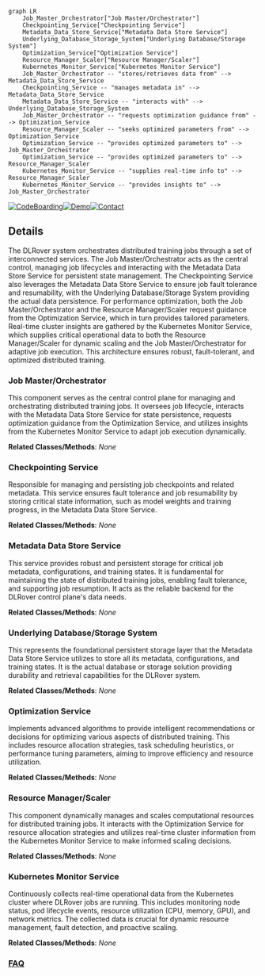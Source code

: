 ```mermaid
graph LR
    Job_Master_Orchestrator["Job Master/Orchestrator"]
    Checkpointing_Service["Checkpointing Service"]
    Metadata_Data_Store_Service["Metadata Data Store Service"]
    Underlying_Database_Storage_System["Underlying Database/Storage System"]
    Optimization_Service["Optimization Service"]
    Resource_Manager_Scaler["Resource Manager/Scaler"]
    Kubernetes_Monitor_Service["Kubernetes Monitor Service"]
    Job_Master_Orchestrator -- "stores/retrieves data from" --> Metadata_Data_Store_Service
    Checkpointing_Service -- "manages metadata in" --> Metadata_Data_Store_Service
    Metadata_Data_Store_Service -- "interacts with" --> Underlying_Database_Storage_System
    Job_Master_Orchestrator -- "requests optimization guidance from" --> Optimization_Service
    Resource_Manager_Scaler -- "seeks optimized parameters from" --> Optimization_Service
    Optimization_Service -- "provides optimized parameters to" --> Job_Master_Orchestrator
    Optimization_Service -- "provides optimized parameters to" --> Resource_Manager_Scaler
    Kubernetes_Monitor_Service -- "supplies real-time info to" --> Resource_Manager_Scaler
    Kubernetes_Monitor_Service -- "provides insights to" --> Job_Master_Orchestrator
```

[![CodeBoarding](https://img.shields.io/badge/Generated%20by-CodeBoarding-9cf?style=flat-square)](https://github.com/CodeBoarding/GeneratedOnBoardings)[![Demo](https://img.shields.io/badge/Try%20our-Demo-blue?style=flat-square)](https://www.codeboarding.org/demo)[![Contact](https://img.shields.io/badge/Contact%20us%20-%20contact@codeboarding.org-lightgrey?style=flat-square)](mailto:contact@codeboarding.org)

## Details

The DLRover system orchestrates distributed training jobs through a set of interconnected services. The Job Master/Orchestrator acts as the central control, managing job lifecycles and interacting with the Metadata Data Store Service for persistent state management. The Checkpointing Service also leverages the Metadata Data Store Service to ensure job fault tolerance and resumability, with the Underlying Database/Storage System providing the actual data persistence. For performance optimization, both the Job Master/Orchestrator and the Resource Manager/Scaler request guidance from the Optimization Service, which in turn provides tailored parameters. Real-time cluster insights are gathered by the Kubernetes Monitor Service, which supplies critical operational data to both the Resource Manager/Scaler for dynamic scaling and the Job Master/Orchestrator for adaptive job execution. This architecture ensures robust, fault-tolerant, and optimized distributed training.

### Job Master/Orchestrator
This component serves as the central control plane for managing and orchestrating distributed training jobs. It oversees job lifecycle, interacts with the Metadata Data Store Service for state persistence, requests optimization guidance from the Optimization Service, and utilizes insights from the Kubernetes Monitor Service to adapt job execution dynamically.


**Related Classes/Methods**: _None_

### Checkpointing Service
Responsible for managing and persisting job checkpoints and related metadata. This service ensures fault tolerance and job resumability by storing critical state information, such as model weights and training progress, in the Metadata Data Store Service.


**Related Classes/Methods**: _None_

### Metadata Data Store Service
This service provides robust and persistent storage for critical job metadata, configurations, and training states. It is fundamental for maintaining the state of distributed training jobs, enabling fault tolerance, and supporting job resumption. It acts as the reliable backend for the DLRover control plane's data needs.


**Related Classes/Methods**: _None_

### Underlying Database/Storage System
This represents the foundational persistent storage layer that the Metadata Data Store Service utilizes to store all its metadata, configurations, and training states. It is the actual database or storage solution providing durability and retrieval capabilities for the DLRover system.


**Related Classes/Methods**: _None_

### Optimization Service
Implements advanced algorithms to provide intelligent recommendations or decisions for optimizing various aspects of distributed training. This includes resource allocation strategies, task scheduling heuristics, or performance tuning parameters, aiming to improve efficiency and resource utilization.


**Related Classes/Methods**: _None_

### Resource Manager/Scaler
This component dynamically manages and scales computational resources for distributed training jobs. It interacts with the Optimization Service for resource allocation strategies and utilizes real-time cluster information from the Kubernetes Monitor Service to make informed scaling decisions.


**Related Classes/Methods**: _None_

### Kubernetes Monitor Service
Continuously collects real-time operational data from the Kubernetes cluster where DLRover jobs are running. This includes monitoring node status, pod lifecycle events, resource utilization (CPU, memory, GPU), and network metrics. The collected data is crucial for dynamic resource management, fault detection, and proactive scaling.


**Related Classes/Methods**: _None_



### [FAQ](https://github.com/CodeBoarding/GeneratedOnBoardings/tree/main?tab=readme-ov-file#faq)